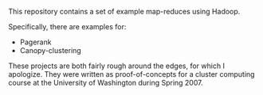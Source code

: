 This repository contains a set of example map-reduces using Hadoop.

Specifically, there are examples for:
  * Pagerank
  * Canopy-clustering

These projects are both fairly rough around the edges, for which I apologize. They were written as proof-of-concepts for a cluster computing course at the University of Washington during Spring 2007.
